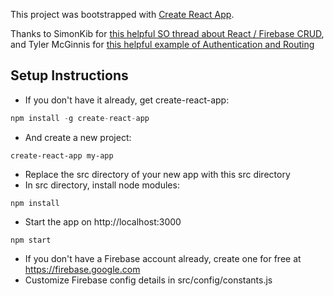 This project was bootstrapped with [Create React App](https://github.com/facebookincubator/create-react-app).

Thanks to SimonKib for [this helpful SO thread about React / Firebase CRUD](http://stackoverflow.com/questions/35493490/is-there-a-simple-crud-example-app-using-react-js-and-firebase#answer-39932105), and Tyler McGinnis for [this helpful example of Authentication and Routing](https://github.com/tylermcginnis/react-router-firebase-auth)

## Setup Instructions

* If you don't have it already, get create-react-app:

```javascript
npm install -g create-react-app
```

* And create a new project:

```
create-react-app my-app
```

* Replace the src directory of your new app with this src directory
* In src directory, install node modules:
```
npm install
```

* Start the app on http://localhost:3000
```
npm start
```

* If you don't have a Firebase account already, create one for free at https://firebase.google.com
* Customize Firebase config details in src/config/constants.js